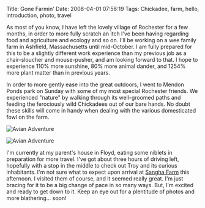 Title: Gone Farmin'
Date: 2008-04-01 07:56:19
Tags: Chickadee, farm, hello, introduction, photo, travel

As most of you know, I have left the lovely village of Rochester
for a few months, in order to more fully scratch an itch I've been
having regarding food and agriculture and ecology and so on. I'll
be working on a wee family farm in Ashfield, Massachusetts until
mid-October. I am fully prepared for this to be a slightly
different work experience than my previous job as a chair-sloucher
and mouse-pusher, and am looking forward to that. I hope to
experience 110% more sunshine, 80% more animal dander, and 1254%
more plant matter than in previous years.

In order to more gently ease into the great outdoors, I went to
Mendon Ponds park on Sunday with some of my most special Rochester
friends. We experienced "nature" by walking through its
well-groomed paths and feeding the ferociously wild Chickadees out
of our bare hands. No doubt these skills will come in handy when
dealing with the various domesticated fowl on the farm.

![Avian Adventure]({filename}/images/2375384241.jpg)

![Avian Adventure]({filename}/images/2376226798.jpg)

I'm currently at my parent's house in Floyd, eating some niblets in
preparation for more travel. I've got about three hours of driving
left, hopefully with a stop in the middle to check out Troy and its
curious inhabitants. I'm not sure what to expect upon arrival
at [Sangha Farm][] this afternoon. I visited them of course, and it
seemed really great. I'm just bracing for it to be a big change of
pace in so many ways. But, I'm excited and ready to get down to it.
Keep an eye out for a plentitude of photos and more blathering...
soon!


[Sangha Farm]: http://sanghafarm.com/ "The Sangha Farm Website"


